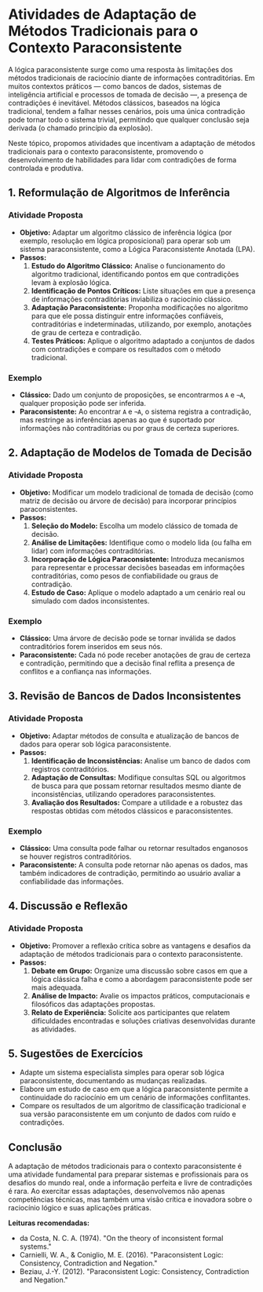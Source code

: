 # Atividades de Adaptação de Métodos Tradicionais para o Contexto Paraconsistente

A lógica paraconsistente surge como uma resposta às limitações dos métodos tradicionais de raciocínio diante de informações contraditórias. Em muitos contextos práticos — como bancos de dados, sistemas de inteligência artificial e processos de tomada de decisão —, a presença de contradições é inevitável. Métodos clássicos, baseados na lógica tradicional, tendem a falhar nesses cenários, pois uma única contradição pode tornar todo o sistema trivial, permitindo que qualquer conclusão seja derivada (o chamado princípio da explosão).

Neste tópico, propomos atividades que incentivam a adaptação de métodos tradicionais para o contexto paraconsistente, promovendo o desenvolvimento de habilidades para lidar com contradições de forma controlada e produtiva.



## 1. **Reformulação de Algoritmos de Inferência**

### Atividade Proposta

- **Objetivo:** Adaptar um algoritmo clássico de inferência lógica (por exemplo, resolução em lógica proposicional) para operar sob um sistema paraconsistente, como a Lógica Paraconsistente Anotada (LPA).
- **Passos:**
  1. **Estudo do Algoritmo Clássico:** Analise o funcionamento do algoritmo tradicional, identificando pontos em que contradições levam à explosão lógica.
  2. **Identificação de Pontos Críticos:** Liste situações em que a presença de informações contraditórias inviabiliza o raciocínio clássico.
  3. **Adaptação Paraconsistente:** Proponha modificações no algoritmo para que ele possa distinguir entre informações confiáveis, contraditórias e indeterminadas, utilizando, por exemplo, anotações de grau de certeza e contradição.
  4. **Testes Práticos:** Aplique o algoritmo adaptado a conjuntos de dados com contradições e compare os resultados com o método tradicional.

### Exemplo

- **Clássico:** Dado um conjunto de proposições, se encontrarmos `A` e `¬A`, qualquer proposição pode ser inferida.
- **Paraconsistente:** Ao encontrar `A` e `¬A`, o sistema registra a contradição, mas restringe as inferências apenas ao que é suportado por informações não contraditórias ou por graus de certeza superiores.



## 2. **Adaptação de Modelos de Tomada de Decisão**

### Atividade Proposta

- **Objetivo:** Modificar um modelo tradicional de tomada de decisão (como matriz de decisão ou árvore de decisão) para incorporar princípios paraconsistentes.
- **Passos:**
  1. **Seleção do Modelo:** Escolha um modelo clássico de tomada de decisão.
  2. **Análise de Limitações:** Identifique como o modelo lida (ou falha em lidar) com informações contraditórias.
  3. **Incorporação de Lógica Paraconsistente:** Introduza mecanismos para representar e processar decisões baseadas em informações contraditórias, como pesos de confiabilidade ou graus de contradição.
  4. **Estudo de Caso:** Aplique o modelo adaptado a um cenário real ou simulado com dados inconsistentes.

### Exemplo

- **Clássico:** Uma árvore de decisão pode se tornar inválida se dados contraditórios forem inseridos em seus nós.
- **Paraconsistente:** Cada nó pode receber anotações de grau de certeza e contradição, permitindo que a decisão final reflita a presença de conflitos e a confiança nas informações.



## 3. **Revisão de Bancos de Dados Inconsistentes**

### Atividade Proposta

- **Objetivo:** Adaptar métodos de consulta e atualização de bancos de dados para operar sob lógica paraconsistente.
- **Passos:**
  1. **Identificação de Inconsistências:** Analise um banco de dados com registros contraditórios.
  2. **Adaptação de Consultas:** Modifique consultas SQL ou algoritmos de busca para que possam retornar resultados mesmo diante de inconsistências, utilizando operadores paraconsistentes.
  3. **Avaliação dos Resultados:** Compare a utilidade e a robustez das respostas obtidas com métodos clássicos e paraconsistentes.

### Exemplo

- **Clássico:** Uma consulta pode falhar ou retornar resultados enganosos se houver registros contraditórios.
- **Paraconsistente:** A consulta pode retornar não apenas os dados, mas também indicadores de contradição, permitindo ao usuário avaliar a confiabilidade das informações.



## 4. **Discussão e Reflexão**

### Atividade Proposta

- **Objetivo:** Promover a reflexão crítica sobre as vantagens e desafios da adaptação de métodos tradicionais para o contexto paraconsistente.
- **Passos:**
  1. **Debate em Grupo:** Organize uma discussão sobre casos em que a lógica clássica falha e como a abordagem paraconsistente pode ser mais adequada.
  2. **Análise de Impacto:** Avalie os impactos práticos, computacionais e filosóficos das adaptações propostas.
  3. **Relato de Experiência:** Solicite aos participantes que relatem dificuldades encontradas e soluções criativas desenvolvidas durante as atividades.



## 5. **Sugestões de Exercícios**

- Adapte um sistema especialista simples para operar sob lógica paraconsistente, documentando as mudanças realizadas.
- Elabore um estudo de caso em que a lógica paraconsistente permite a continuidade do raciocínio em um cenário de informações conflitantes.
- Compare os resultados de um algoritmo de classificação tradicional e sua versão paraconsistente em um conjunto de dados com ruído e contradições.



## **Conclusão**

A adaptação de métodos tradicionais para o contexto paraconsistente é uma atividade fundamental para preparar sistemas e profissionais para os desafios do mundo real, onde a informação perfeita e livre de contradições é rara. Ao exercitar essas adaptações, desenvolvemos não apenas competências técnicas, mas também uma visão crítica e inovadora sobre o raciocínio lógico e suas aplicações práticas.



**Leituras recomendadas:**
- da Costa, N. C. A. (1974). "On the theory of inconsistent formal systems."
- Carnielli, W. A., & Coniglio, M. E. (2016). "Paraconsistent Logic: Consistency, Contradiction and Negation."
- Beziau, J.-Y. (2012). "Paraconsistent Logic: Consistency, Contradiction and Negation."